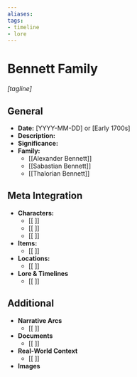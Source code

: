 ```yaml
---
aliases:
tags: 
- timeline
- lore
---
```

# Bennett Family
*[tagline]*

## General

- **Date:** [YYYY-MM-DD] or [Early 1700s]
- **Description:**
- **Significance:**
- **Family:**
	- [[Alexander Bennett]]
	- [[Sabastian Bennett]]
	- [[Thalorian Bennett]]

## Meta Integration

- **Characters:**
	- [[ ]]
	- [[ ]]
	- [[ ]]
- **Items:**
	- [[ ]]
- **Locations:** 
	- [[ ]]
- **Lore & Timelines**
	- [[ ]]

## Additional

- **Narrative Arcs**
	- [[ ]]
- **Documents**
	- [[ ]]
- **Real-World Context**
	- [[ ]]
- **Images**